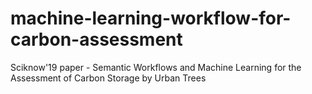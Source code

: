 # machine-learning-workflow-for-carbon-assessment
Sciknow'19 paper - Semantic Workflows and Machine Learning for the Assessment of Carbon Storage by Urban Trees
